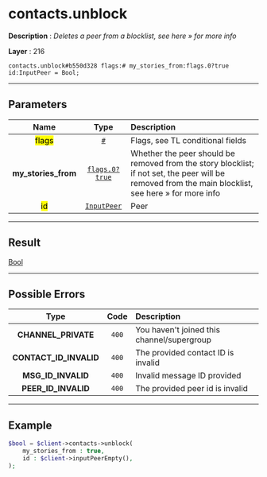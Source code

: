 # contacts.unblock

**Description** : *Deletes a peer from a blocklist, see here &raquo; for more info*

**Layer** : 216

```tl
contacts.unblock#b550d328 flags:# my_stories_from:flags.0?true id:InputPeer = Bool;
```

---

## Parameters

| Name | Type | Description |
| :---: | :---: | :--- |
| <mark>flags</mark> | [`#`](type/#) | Flags, see TL conditional fields |
| **my_stories_from** | [`flags.0?true`](type/true) | Whether the peer should be removed from the story blocklist; if not set, the peer will be removed from the main blocklist, see here » for more info |
| <mark>id</mark> | [`InputPeer`](type/InputPeer) | Peer |

---

## Result

[Bool](type/Bool)

---

## Possible Errors

| Type | Code | Description |
| :---: | :---: | :--- |
| **CHANNEL_PRIVATE** | `400` | You haven't joined this channel/supergroup |
| **CONTACT_ID_INVALID** | `400` | The provided contact ID is invalid |
| **MSG_ID_INVALID** | `400` | Invalid message ID provided |
| **PEER_ID_INVALID** | `400` | The provided peer id is invalid |

---

## Example

```php
$bool = $client->contacts->unblock(
	my_stories_from : true,
	id : $client->inputPeerEmpty(),
);
```
